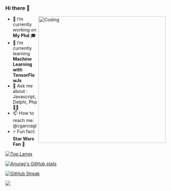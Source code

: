 ### Hi there 👋
  <img align="right" alt="Coding" width="400" src="https://user-images.githubusercontent.com/474536/129652793-b0173265-c07c-4579-8e28-3279398ded51.gif">

- 🔭 I’m currently working on **My Phd** 🎓
- 🌱 I’m currently learning **Machine Learning with TensorFlowJs**
- 💬 Ask me about : Javascript, Delphi, Php 👨‍💻
- 📫 How to reach me: @cgarciagl
- ⚡ Fun fact: **Star Wars Fan** 🖖


[![Top Langs](https://github-readme-stats.vercel.app/api/top-langs/?username=cgarciagl&layout=compact&count_private=true)](https://github.com/anuraghazra/github-readme-stats)

[![Anurag's GitHub stats](https://github-readme-stats.vercel.app/api?username=cgarciagl&count_private=true)](https://github.com/anuraghazra/github-readme-stats)

[![GitHub Streak](http://github-readme-streak-stats.herokuapp.com?user=cgarciagl&theme=blood&count_private=true)](https://git.io/streak-stats)

![](https://komarev.com/ghpvc/?username=cgarciagl)
